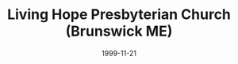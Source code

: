 ---
date: &id001 1999-11-21
end_date: null
location:
  address: 142 Pleasant Street
  city: Brunswick
  state: ME
minister:
- end: 1995-01-01
  name: Roger Ramsey
  start: 1993-01-01
  type: Missionary Pastor
- end: 1999-11-21
  name: Gordon Cook
  start: 1996-01-01
  type: Evangelist
- end: null
  name: Gordon Cook
  start: 1999-11-21
  type: Pastor
- end: 2014-01-01
  name: Michael G. Fettes
  start: 2004-01-01
  type: Teacher
- end: null
  name: John F. A. Kramer
  start: 2014-01-01
  type: Teacher
ministers:
- Roger Ramsey
- Gordon Cook
- Gordon Cook
- Michael G. Fettes
- John F. A. Kramer
name: Living Hope Presbyterian Church
names:
- end: null
  name: Merrymeeting Bay OPC
  start: 1999-11-21
- end: null
  name: Living Hope Presbyterian Church
  start: 1999-11-21
origination_date: *id001
raw_data: "ME\tBrunswick\nLiving Hope Presbyterian Church  (November 21, 1999- )\n\
  (formerly called Merrymeeting Bay OPC, Topsham)\n142 Pleasant Street\nMiss. Pastor:\
  \ Roger Ramsey, 1993-95\nEvangelist: Gordon Cook, 1996-99\nPastor: Gordon Cook,\
  \ 1999-\nTeachers: Michael G. Fettes, 2004-14\nJohn F. A. Kramer, 2014-\n"
received_from: null
states:
- ME
status:
  active: true
  end_date: null
  reason: null
  received_from: null
  withdrawal_to: null
title: Living Hope Presbyterian Church (Brunswick ME)
year_established:
- 1999

---